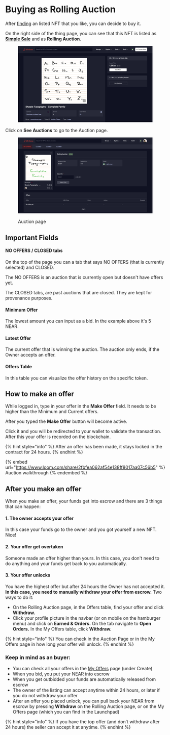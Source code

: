 # Buying as Rolling Auction

After [finding](browsing-mintbase.md) an listed NFT that you like, you can decide to buy it.

On the right side of the thing page, you can see that this NFT is listed as [**Simple Sale**](buying-as-simple-sale.md) and as **Rolling Auction**.

<figure><img src="../../.gitbook/assets/Screenshot 2023-07-05 at 17.13.00.png" alt=""><figcaption></figcaption></figure>

Click on **See Auctions** to go to the Auction page.

<figure><img src="../../.gitbook/assets/Screenshot 2023-04-11 at 12.39.44.png" alt=""><figcaption><p>Auction page</p></figcaption></figure>

## **Important Fields**

#### **NO OFFERS / CLOSED tabs**

On the top of the page you can a tab that says NO OFFERS (that is currently selected) and CLOSED.

The NO OFFERS is an auction that is currently open but doesn't have offers yet.

The CLOSED tabs, are past auctions that are closed. They are kept for provenance purposes.

#### **Minimum Offer**

The lowest amount you can input as a bid. In the example above it's 5 NEAR.

#### **Latest Offer**

The current offer that is winning the auction. The auction only ends, if the Owner accepts an offer.

#### **Offers Table**

In this table you can visualize the offer history on the specific token.

## How to make an offer

While logged in, type in your offer in the **Make Offer** field. It needs to be higher than the Minimum and Current offers.

After you typed the **Make Offer** button will become active.

Click it and you will be redirected to your wallet to validate the transaction. After this your offer is recorded on the blockchain.

{% hint style="info" %}
After an offer has been made, it stays locked in the contract for 24 hours.
{% endhint %}

{% embed url="https://www.loom.com/share/2fbfea062af54e138ff8017aa07c56b5" %}
Auction walkthrough
{% endembed %}

## After you make an offer

When you make an offer, your funds get into escrow and there are 3 things that can happen:

#### **1. The owner accepts your offer**

In this case your funds go to the owner and you got yourself a new NFT. Nice!

#### **2. Your offer get overtaken**

Someone made an offer higher than yours. In this case, you don't need to do anything and your funds get back to you automatically.

#### **3. Your offer unlocks**

You have the highest offer but after 24 hours the Owner has not accepted it. **In this case, you need to manually withdraw your offer from escrow.** Two ways to do it:

* On the Rolling Auction page, in the Offers table, find your offer and click **Withdraw.**
* Click your profile picture in the navbar (or on mobile on the hamburger menu) and click on **Earned & Orders.** On the tab navigate to **Open Orders.** In the My Offers table, click **Withdraw.**

{% hint style="info" %}
You can check in the Auction Page or in the My Offers page in how long your offer will unlock.
{% endhint %}

### Keep in mind as an buyer:

* You can check all your offers in the [My Offers](https://www.mintbase.xyz/launchpad/my-offers/0) page (under Create)
* When you bid, you put your NEAR into escrow
* When you get outbidded your funds are automatically released from escrow
* The owner of the listing can accept anytime within 24 hours, or later if you do not withdraw your offer
* After an offer you placed unlock, you can pull back your NEAR from escrow by pressing **Withdraw** on the Rolling Auction page, or on the My Offers page (which you can find in the Launchpad)

{% hint style="info" %}
If you have the top offer (and don’t withdraw after 24 hours) the seller can accept it at anytime.
{% endhint %}

